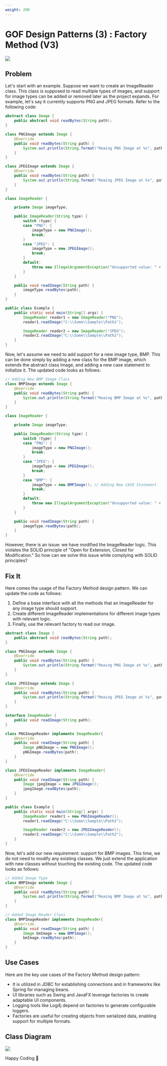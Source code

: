 ```yaml
---
weight: 200
---
```

# GOF Design Patterns (3) : Factory Method (V3) 

![](/images/Screenshot%202025-02-04%20080056.png)

## Problem

Let's start with an example. Suppose we want to create an ImageReader class. This class is supposed to read multiple types of images, and support for image types can be added or removed later as the project expands. For example, let's say it currently supports PNG and JPEG formats. Refer to the following code:

```java
abstract class Image {
	public abstract void readBytes(String path);
}

class PNGImage extends Image {
	@Override
	public void readBytes(String path) {
		System.out.println(String.format("Reaing PNG Image at %s", path));
	}
}

class JPEGImage extends Image {
	@Override
	public void readBytes(String path) {
		System.out.println(String.format("Reaing JPEG Image at %s", path));
	}
}

class ImageReader {

	private Image imageType;

	public ImageReader(String type) {
		switch (type) {
		case "PNG": {
			imageType = new PNGImage();
			break;
		}
		case "JPEG": {
			imageType = new JPEGImage();
			break;
		}
		default:
			throw new IllegalArgumentException("Unsupported value: " + type);
		}
	}

	public void readImage(String path) {
		imageType.readBytes(path);
	}
}

public class Example {
	public static void main(String[] args) {
		ImageReader reader1 = new ImageReader("PNG");
		reader1.readImage("C:\\Some\\Sample\\Path1");

		ImageReader reader2 = new ImageReader("JPEG");
		reader2.readImage("C:\\Some\\Sample\\Path2");
	}
}
```
Now, let's assume we need to add support for a new image type, BMP. This can be done simply by adding a new class for the BMP image, which extends the abstract class Image, and adding a new case statement to initialize it. The updated code looks as follows:
```java
// Adding New BMP Image Class
class BMPImage extends Image {
	@Override
	public void readBytes(String path) {
		System.out.println(String.format("Reaing BMP Image at %s", path));
	}
}

class ImageReader {

	private Image imageType;

	public ImageReader(String type) {
		switch (type) {
		case "PNG": {
			imageType = new PNGImage();
			break;
		}
		case "JPEG": {
			imageType = new JPEGImage();
			break;
		}
		case "BMP": {
			imageType = new BMPImage(); // Adding New CASE Statement
			break;
		}
		default:
			throw new IllegalArgumentException("Unsupported value: " + type);
		}
	}

	public void readImage(String path) {
		imageType.readBytes(path);
	}
}
```
However, there is an issue: we have modified the ImageReader logic. This violates the SOLID principle of "Open for Extension, Closed for Modification." So how can we solve this issue while complying with SOLID principles?

## Fix It

Here comes the usage of the Factory Method design pattern. We can update the code as follows:

1. Define a base interface with all the methods that an ImageReader for any image type should support.
2. Create different ImageReader implementations for different image types with relevant logic.
3. Finally, use the relevant factory to read our image.

```java
abstract class Image {
	public abstract void readBytes(String path);
}

class PNGImage extends Image {
	@Override
	public void readBytes(String path) {
		System.out.println(String.format("Reaing PNG Image at %s", path));
	}
}

class JPEGImage extends Image {
	@Override
	public void readBytes(String path) {
		System.out.println(String.format("Reaing JPEG Image at %s", path));
	}
}

interface ImageReader {
	public void readImage(String path);
}

class PNGImageReader implements ImageReader{
	@Override
	public void readImage(String path) {
		Image pNGImage = new PNGImage();
		pNGImage.readBytes(path);	
	}
}

class JPEGImageReader implements ImageReader{
	@Override
	public void readImage(String path) {
		Image jpegImage = new JPEGImage();
		jpegImage.readBytes(path);	
	}
}

public class Example {
	public static void main(String[] args) {
		ImageReader reader1 = new PNGImageReader();
		reader1.readImage("C:\\Some\\Sample\\Path1");

		ImageReader reader2 = new JPEGImageReader();
		reader2.readImage("C:\\Some\\Sample\\Path2");
	}
}
```
Now, let's add our new requirement: support for BMP images. This time, we do not need to modify any existing classes. We just extend the application with new classes without touching the existing code. The updated code looks as follows:
```java
// Added Image Type
class BMPImage extends Image {
	@Override
	public void readBytes(String path) {
		System.out.println(String.format("Reaing BMP Image at %s", path));
	}
}

// Added Image Reader Class
class BMPImageReader implements ImageReader{
	@Override
	public void readImage(String path) {
		Image bmImage = new BMPImage();
		bmImage.readBytes(path);	
	}
}
```

## Use Cases

Here are the key use cases of the Factory Method design pattern:
- It is utilized in JDBC for establishing connections and in frameworks like Spring for managing beans.
- UI libraries such as Swing and JavaFX leverage factories to create adaptable UI components.
- Logging tools like Log4j depend on factories to generate configurable loggers.
- Factories are useful for creating objects from serialized data, enabling support for multiple formats.

## Class Diagram

![](/images/Untitled%20Diagram.drawio%20(1).png)

Happy Coding 🙌
